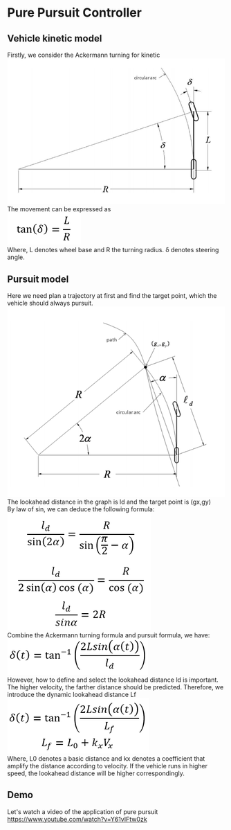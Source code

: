 # Pure Pursuit Controller
## Vehicle kinetic model 
Firstly, we consider the Ackermann turning for kinetic  
![image](https://github.com/CeHao1/Racing_Car/blob/master/Controller/pure%20pursuit/image/1.png)  
The movement can be expressed as  
![image](https://github.com/CeHao1/Racing_Car/blob/master/Controller/pure%20pursuit/image/2.png)  
Where, L denotes wheel base and R the turning radius. δ denotes steering angle.  
## Pursuit model
Here we need plan a trajectory at first and find the target point, which the vehicle should always pursuit.  
![image](https://github.com/CeHao1/Racing_Car/blob/master/Controller/pure%20pursuit/image/3.png)  
The lookahead distance in the graph is ld and the target point is (gx,gy)  
By law of sin, we can deduce the following formula:  
![image](https://github.com/CeHao1/Racing_Car/blob/master/Controller/pure%20pursuit/image/4.png)  
Combine the Ackermann turning formula and pursuit formula, we have:  
![image](https://github.com/CeHao1/Racing_Car/blob/master/Controller/pure%20pursuit/image/5.png)  
However, how to define and select the lookahead distance ld is important. The higher velocity, the farther distance should be predicted. Therefore, we introduce the dynamic lookahead distance Lf  
![image](https://github.com/CeHao1/Racing_Car/blob/master/Controller/pure%20pursuit/image/6.png)  
Where, L0 denotes a basic distance and kx denotes a coefficient that amplify the distance according to velocity. If the vehicle runs in higher speed, the lookahead distance will be higher correspondingly. 

## Demo
Let's watch a video of the application of pure pursuit
https://www.youtube.com/watch?v=Y61vIFtw0zk
